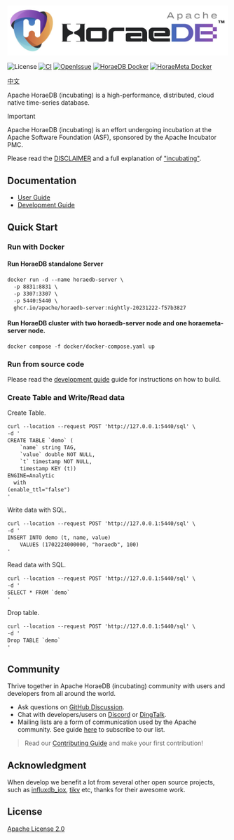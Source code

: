 ![HoraeDB](docs/logo/horaedb-banner-white-small.jpg)

![License](https://img.shields.io/badge/license-Apache--2.0-green.svg)
[![CI](https://github.com/apache/horaedb/actions/workflows/ci.yml/badge.svg)](https://github.com/apache/horaedb/actions/workflows/ci.yml)
[![OpenIssue](https://img.shields.io/github/issues/apache/horaedb)](https://github.com/apache/horaedb/issues)
[![HoraeDB Docker](https://img.shields.io/docker/v/apache/horaedb-server?logo=docker&label=horaedb-server)](https://hub.docker.com/r/apache/horaedb-server)
[![HoraeMeta Docker](https://img.shields.io/docker/v/apache/horaemeta-server?logo=docker&label=horaemeta-server)](https://hub.docker.com/r/apache/horaemeta-server)

[中文](./README-CN.md)

Apache HoraeDB (incubating) is a high-performance, distributed, cloud native time-series database.

> [!IMPORTANT]
> Apache HoraeDB (incubating) is an effort undergoing incubation at the Apache
> Software Foundation (ASF), sponsored by the Apache Incubator PMC.
>
> Please read the [DISCLAIMER](DISCLAIMER) and a full explanation of ["incubating"](https://incubator.apache.org/policy/incubation.html).

## Documentation

- [User Guide](https://horaedb.apache.org/docs/getting-started/)
- [Development Guide](https://horaedb.apache.org/docs/dev/)

## Quick Start

### Run with Docker

#### Run HoraeDB standalone Server

```
docker run -d --name horaedb-server \
  -p 8831:8831 \
  -p 3307:3307 \
  -p 5440:5440 \
  ghcr.io/apache/horaedb-server:nightly-20231222-f57b3827
```

#### Run HoraeDB cluster with two horaedb-server node and one horaemeta-server node.

```
docker compose -f docker/docker-compose.yaml up
```

### Run from source code

Please read the [development guide](https://horaedb.apache.org/docs/dev/compile_run/) guide for instructions on how to build.

### Create Table and Write/Read data
Create Table.

```
curl --location --request POST 'http://127.0.0.1:5440/sql' \
-d '
CREATE TABLE `demo` (
    `name` string TAG,
    `value` double NOT NULL,
    `t` timestamp NOT NULL,
    timestamp KEY (t))
ENGINE=Analytic
  with
(enable_ttl="false")
'
```

Write data with SQL.

```
curl --location --request POST 'http://127.0.0.1:5440/sql' \
-d '
INSERT INTO demo (t, name, value)
    VALUES (1702224000000, "horaedb", 100)
'
```

Read data with SQL.

```
curl --location --request POST 'http://127.0.0.1:5440/sql' \
-d '
SELECT * FROM `demo`
'
```

Drop table.

```
curl --location --request POST 'http://127.0.0.1:5440/sql' \
-d '
Drop TABLE `demo`
'
```


## Community

Thrive together in Apache HoraeDB (incubating) community with users and developers from all around the world.

- Ask questions on [GitHub Discussion](https://github.com/apache/horaedb/discussions).
- Chat with developers/users on [Discord](https://discord.gg/h5r4kVMRYN) or [DingTalk](https://horaedb.apache.org/images/dingtalk.jpg).
- Mailing lists are a form of communication used by the Apache community. See guide [here](http://horaedb.apache.org/community/) to subscribe to our list.

> Read our [Contributing Guide](CONTRIBUTING.md) and make your first contribution!

## Acknowledgment

When develop we benefit a lot from several other open source projects, such as [influxdb_iox](https://github.com/influxdata/influxdb/tree/main), [tikv](https://github.com/tikv/tikv) etc, thanks for their awesome work.

## License

[Apache License 2.0](./LICENSE)
